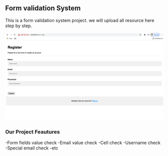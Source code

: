 ## Form validation System
This is a form validation system project. we will upload all resource here step by step.

<img src="ui.png">

### Our Project Feautures 
-Form fields value check
-Email value check
-Cell check
-Username check
-Special email check
-etc
